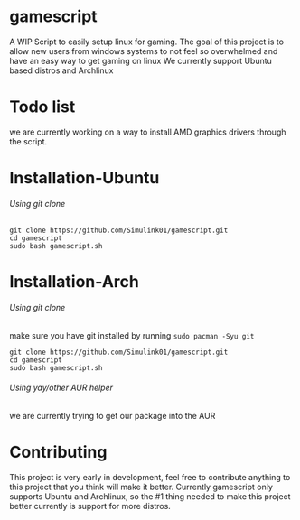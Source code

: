 # gamescript
A WIP Script to easily setup linux for gaming.
The goal of this project is to allow new users from windows systems
to not feel so overwhelmed and have an easy way to get gaming on linux
We currently support Ubuntu based distros and Archlinux

# Todo list
we are currently working on a way to install AMD graphics drivers through the script.

# Installation-Ubuntu
###### Using git clone
```
git clone https://github.com/Simulink01/gamescript.git
cd gamescript
sudo bash gamescript.sh
```
# Installation-Arch
###### Using git clone
make sure you have git installed by running ``sudo pacman -Syu git``
```
git clone https://github.com/Simulink01/gamescript.git
cd gamescript
sudo bash gamescript.sh
```

###### Using yay/other AUR helper
we are currently trying to get our package into the AUR

# Contributing
This project is very early in development, feel free to contribute anything to this project that you think will make it better.
Currently gamescript only supports Ubuntu and Archlinux, so the #1 thing needed to make this project better currently is support for more distros.
